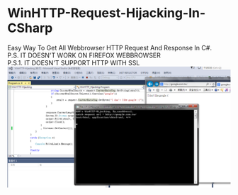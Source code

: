 # WinHTTP-Request-Hijacking-In-CSharp
Easy Way To Get All Webbrowser HTTP Request And Response In C#.
<br>
P.S. IT DOESN'T WORK ON FIREFOX WEBBROWSER
<br>
P.S.1. IT DOESN'T SUPPORT HTTP WITH SSL
![alt](Demo.png)
